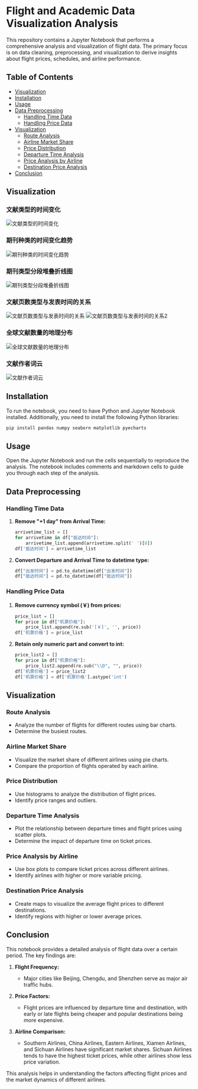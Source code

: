 # Flight and Academic Data Visualization Analysis

This repository contains a Jupyter Notebook that performs a comprehensive analysis and visualization of flight data. The primary focus is on data cleaning, preprocessing, and visualization to derive insights about flight prices, schedules, and airline performance.

## Table of Contents

- [Visualization](#Visualization)
- [Installation](#installation)
- [Usage](#usage)
- [Data Preprocessing](#data-preprocessing)
  - [Handling Time Data](#handling-time-data)
  - [Handling Price Data](#handling-price-data)
- [Visualization](#visualization)
  - [Route Analysis](#route-analysis)
  - [Airline Market Share](#airline-market-share)
  - [Price Distribution](#price-distribution)
  - [Departure Time Analysis](#departure-time-analysis)
  - [Price Analysis by Airline](#price-analysis-by-airline)
  - [Destination Price Analysis](#destination-price-analysis)
- [Conclusion](#conclusion)

## Visualization

### 文献类型的时间变化
![文献类型的时间变化](https://github.com/rachelllzy/PekingUniveristy_data_visualization/blob/main/img/%E5%9B%BE%E7%89%87%201.png?raw=true)

### 期刊种类的时间变化趋势
![期刊种类的时间变化趋势](https://github.com/rachelllzy/PekingUniveristy_data_visualization/blob/main/img/%E5%9B%BE%E7%89%87%202.png?raw=true)

### 期刊类型分段堆叠折线图
![期刊类型分段堆叠折线图](https://github.com/rachelllzy/PekingUniveristy_data_visualization/blob/main/img/%E5%9B%BE%E7%89%87%203.png?raw=true)

### 文献页数类型与发表时间的关系
![文献页数类型与发表时间的关系](https://github.com/rachelllzy/PekingUniveristy_data_visualization/blob/main/img/%E5%9B%BE%E7%89%87%204.png?raw=true)
![文献页数类型与发表时间的关系2](https://github.com/rachelllzy/PekingUniveristy_data_visualization/blob/main/img/%E5%9B%BE%E7%89%87%205.png?raw=true)

### 全球文献数量的地理分布
![全球文献数量的地理分布](https://github.com/rachelllzy/PekingUniveristy_data_visualization/blob/main/img/%E5%9B%BE%E7%89%87%206.png?raw=true)

### 文献作者词云
![文献作者词云](https://github.com/rachelllzy/PekingUniveristy_data_visualization/blob/main/img/%E5%9B%BE%E7%89%87%207.png?raw=true)

## Installation

To run the notebook, you need to have Python and Jupyter Notebook installed. Additionally, you need to install the following Python libraries:

```bash
pip install pandas numpy seaborn matplotlib pyecharts
```

## Usage

Open the Jupyter Notebook and run the cells sequentially to reproduce the analysis. The notebook includes comments and markdown cells to guide you through each step of the analysis.

## Data Preprocessing

### Handling Time Data

1. **Remove "+1 day" from Arrival Time:**
    ```python
    arrivetime_list = []
    for arrivetime in df["抵达时间"]:
        arrivetime_list.append(arrivetime.split(' ')[0])
    df['抵达时间'] = arrivetime_list
    ```

2. **Convert Departure and Arrival Time to datetime type:**
    ```python
    df["出发时间"] = pd.to_datetime(df["出发时间"])
    df["抵达时间"] = pd.to_datetime(df["抵达时间"])
    ```

### Handling Price Data

1. **Remove currency symbol (￥) from prices:**
    ```python
    price_list = []
    for price in df["机票价格"]:
        price_list.append(re.sub('[￥]', '', price))
    df['机票价格'] = price_list
    ```

2. **Retain only numeric part and convert to int:**
    ```python
    price_list2 = []
    for price in df["机票价格"]:
        price_list2.append(re.sub("\\D", "", price))
    df['机票价格'] = price_list2
    df['机票价格'] = df['机票价格'].astype('int')
    ```

## Visualization

### Route Analysis

- Analyze the number of flights for different routes using bar charts.
- Determine the busiest routes.

### Airline Market Share

- Visualize the market share of different airlines using pie charts.
- Compare the proportion of flights operated by each airline.

### Price Distribution

- Use histograms to analyze the distribution of flight prices.
- Identify price ranges and outliers.

### Departure Time Analysis

- Plot the relationship between departure times and flight prices using scatter plots.
- Determine the impact of departure time on ticket prices.

### Price Analysis by Airline

- Use box plots to compare ticket prices across different airlines.
- Identify airlines with higher or more variable pricing.

### Destination Price Analysis

- Create maps to visualize the average flight prices to different destinations.
- Identify regions with higher or lower average prices.

## Conclusion

This notebook provides a detailed analysis of flight data over a certain period. The key findings are:

1. **Flight Frequency:**
    - Major cities like Beijing, Chengdu, and Shenzhen serve as major air traffic hubs.
  
2. **Price Factors:**
    - Flight prices are influenced by departure time and destination, with early or late flights being cheaper and popular destinations being more expensive.
  
3. **Airline Comparison:**
    - Southern Airlines, China Airlines, Eastern Airlines, Xiamen Airlines, and Sichuan Airlines have significant market shares. Sichuan Airlines tends to have the highest ticket prices, while other airlines show less price variation.

This analysis helps in understanding the factors affecting flight prices and the market dynamics of different airlines.
